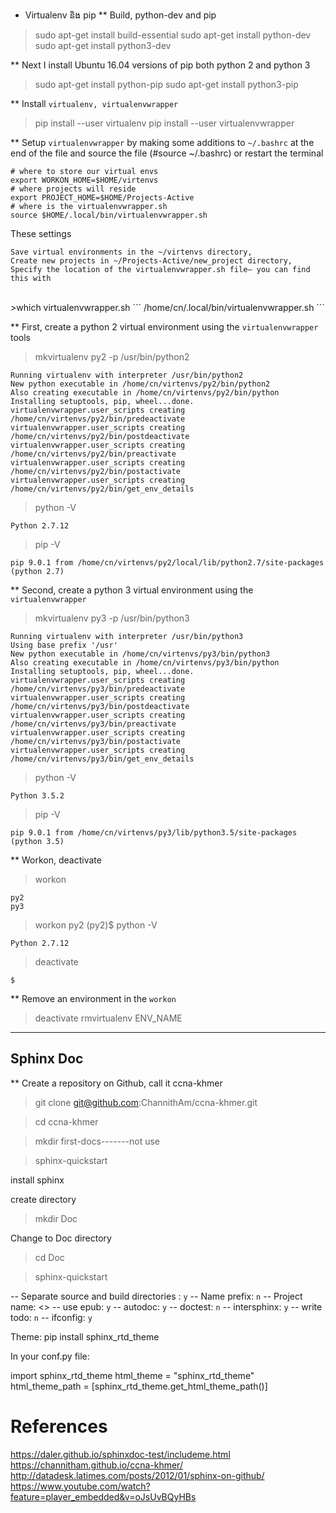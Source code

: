 * Virtualenv និង pip
** Build, python-dev and pip
>sudo apt-get install build-essential
>sudo apt-get install python-dev
>sudo apt-get install python3-dev

** Next I install Ubuntu 16.04 versions of pip both python 2 and python 3
>sudo apt-get install python-pip
>sudo apt-get install python3-pip

** Install `virtualenv, virtualenvwrapper`
>pip install --user virtualenv
>pip install --user virtualenvwrapper

** Setup `virtualenvwrapper` by making some additions to `~/.bashrc` at the end of the file and source the file (#source ~/.bashrc) or restart the terminal
```
# where to store our virtual envs
export WORKON_HOME=$HOME/virtenvs
# where projects will reside
export PROJECT_HOME=$HOME/Projects-Active
# where is the virtualenvwrapper.sh
source $HOME/.local/bin/virtualenvwrapper.sh
```
These settings

    Save virtual environments in the ~/virtenvs directory,
    Create new projects in ~/Projects-Active/new_project directory,
    Specify the location of the virtualenvwrapper.sh file– you can find this with
</br>
>which virtualenvwrapper.sh
```
/home/cn/.local/bin/virtualenvwrapper.sh
```

** First, create a python 2 virtual environment using the `virtualenvwrapper` tools
>mkvirtualenv py2 -p /usr/bin/python2
```
Running virtualenv with interpreter /usr/bin/python2
New python executable in /home/cn/virtenvs/py2/bin/python2
Also creating executable in /home/cn/virtenvs/py2/bin/python
Installing setuptools, pip, wheel...done.
virtualenvwrapper.user_scripts creating /home/cn/virtenvs/py2/bin/predeactivate
virtualenvwrapper.user_scripts creating /home/cn/virtenvs/py2/bin/postdeactivate
virtualenvwrapper.user_scripts creating /home/cn/virtenvs/py2/bin/preactivate
virtualenvwrapper.user_scripts creating /home/cn/virtenvs/py2/bin/postactivate
virtualenvwrapper.user_scripts creating /home/cn/virtenvs/py2/bin/get_env_details
```

> python -V
```
Python 2.7.12
```
>pip -V
```
pip 9.0.1 from /home/cn/virtenvs/py2/local/lib/python2.7/site-packages (python 2.7)
```

** Second, create a python 3 virtual environment using the `virtualenvwrapper`
>mkvirtualenv py3 -p /usr/bin/python3
```
Running virtualenv with interpreter /usr/bin/python3
Using base prefix '/usr'
New python executable in /home/cn/virtenvs/py3/bin/python3
Also creating executable in /home/cn/virtenvs/py3/bin/python
Installing setuptools, pip, wheel...done.
virtualenvwrapper.user_scripts creating /home/cn/virtenvs/py3/bin/predeactivate
virtualenvwrapper.user_scripts creating /home/cn/virtenvs/py3/bin/postdeactivate
virtualenvwrapper.user_scripts creating /home/cn/virtenvs/py3/bin/preactivate
virtualenvwrapper.user_scripts creating /home/cn/virtenvs/py3/bin/postactivate
virtualenvwrapper.user_scripts creating /home/cn/virtenvs/py3/bin/get_env_details
```

>python -V
```
Python 3.5.2
```
>pip -V
```
pip 9.0.1 from /home/cn/virtenvs/py3/lib/python3.5/site-packages (python 3.5)
```
** Workon, deactivate
>workon
```
py2
py3
```
>workon py2
(py2)$ python -V
```
Python 2.7.12
```
>deactivate
```
$
```

** Remove an environment in the `workon`
>deactivate
>rmvirtualenv ENV_NAME

------------------------------------------------

## Sphinx Doc

** Create a repository on Github, call it ccna-khmer

>git clone git@github.com:ChannithAm/ccna-khmer.git

>cd ccna-khmer

>mkdir first-docs-------not use

>sphinx-quickstart



install sphinx
>

create directory

> mkdir Doc

Change to Doc directory
> cd Doc

> sphinx-quickstart

-- Separate source and build directories : `y`
-- Name prefix: `n`
-- Project name: <>
-- use epub: `y`
-- autodoc: `y`
-- doctest: `n`
-- intersphinx: `y`
-- write todo: `n`
-- ifconfig: `y`

Theme:
pip install sphinx_rtd_theme

In your conf.py file:

import sphinx_rtd_theme
html_theme = "sphinx_rtd_theme"
html_theme_path = [sphinx_rtd_theme.get_html_theme_path()]



References
===========
https://daler.github.io/sphinxdoc-test/includeme.html
https://channitham.github.io/ccna-khmer/
http://datadesk.latimes.com/posts/2012/01/sphinx-on-github/
https://www.youtube.com/watch?feature=player_embedded&v=oJsUvBQyHBs

